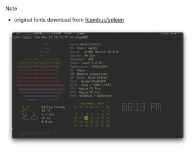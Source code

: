 

> [!NOTE]
> - original fonts download from [fcambus/spleen](https://github.com/fcambus/spleen)

![Spleen32x64NerdFontMono-Regular](./Spleen32x64NerdFontMono-Regular.png)
